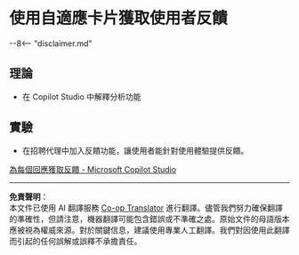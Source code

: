 <!--
CO_OP_TRANSLATOR_METADATA:
{
  "original_hash": "729a62989ca37495e9c42888d3933137",
  "translation_date": "2025-10-22T19:03:49+00:00",
  "source_file": "docs/operative-preview/11-obtain-user-feedback/README.md",
  "language_code": "tw"
}
-->
# 使用自適應卡片獲取使用者反饋

--8<-- "disclaimer.md"

## 理論

- 在 Copilot Studio 中解釋分析功能

## 實驗

- 在招聘代理中加入反饋功能，讓使用者能針對使用體驗提供反饋。

[為每個回應獲取反饋 - Microsoft Copilot Studio](https://learn.microsoft.com/microsoft-copilot-studio/guidance/adaptive-card-add-feedback-for-every-response)

---

**免責聲明**：  
本文件已使用 AI 翻譯服務 [Co-op Translator](https://github.com/Azure/co-op-translator) 進行翻譯。儘管我們努力確保翻譯的準確性，但請注意，機器翻譯可能包含錯誤或不準確之處。原始文件的母語版本應被視為權威來源。對於關鍵信息，建議使用專業人工翻譯。我們對因使用此翻譯而引起的任何誤解或誤釋不承擔責任。